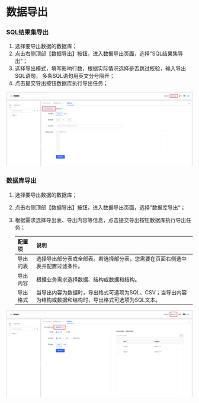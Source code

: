 # 数据导出
### SQL结果集导出

1. 选择要导出数据的数据库；
2. 点击右侧顶部【数据导出】按钮，进入数据导出页面，选择”SQL结果集导出“；
3. 选择导出模式，填写影响行数，根据实际情况选择是否跳过校验，输入导出SQL语句， 多条SQL语句用英文分号隔开；
4. 点击提交导出按钮数据库执行导出任务；

![image-20220620201531558](../../image/DMS/image-20220620201531558.png)

### 数据库导出

1. 选择要导出数据的数据库；

2. 点击右侧顶部【数据导出】按钮，进入数据导出页面，选择”数据库导出“；

3. 根据需求选择导出表、导出内容等信息，点击提交导出按钮数据库执行导出任务；

   | 配置项   | 说明                                                         |
   | -------- | ------------------------------------------------------------ |
   | 导出的表 | 选择导出部分表或全部表。若选择部分表，您需要在页面右侧选中表并配置过滤条件。 |
   | 导出内容 | 根据业务需求选择数据、结构或数据和结构。                     |
   | 导出格式 | 当导出内容为数据时，导出格式可选项为SQL、CSV；当导出内容为结构或数据和结构时，导出格式可选项为SQL文本。 |

![image-20220620201459020](../../image/DMS/image-20220620201459020.png)

